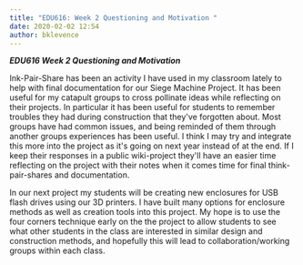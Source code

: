 ```yaml
---
title: "EDU616: Week 2 Questioning and Motivation "
date: 2020-02-02 12:54
author: bklevence
---
```


***EDU616 Week 2 Questioning and Motivation***


Ink-Pair-Share has been an activity I have used in my classroom lately to help with final documentation for our Siege Machine Project. It has been useful for my catapult groups to cross pollinate ideas while reflecting on their projects. In particular it has been useful for students to remember troubles they had during construction that they've forgotten about. Most groups have had common issues, and being reminded of them through another groups experiences has been useful. I think I may try and integrate this more into the project as it's going on next year instead of at the end. If I keep their responses in a public wiki-project they'll have an easier time reflecting on the project with their notes when it comes time for final think-pair-shares and documentation.

In our next project my students will be creating new enclosures for USB flash drives using our 3D printers. I have built many options for enclosure methods as well as creation tools into this project. My hope is to use the four corners technique early on the the project to allow students to see what other students in the class are interested in similar design and construction methods, and hopefully this will lead to collaboration/working groups within each class.
